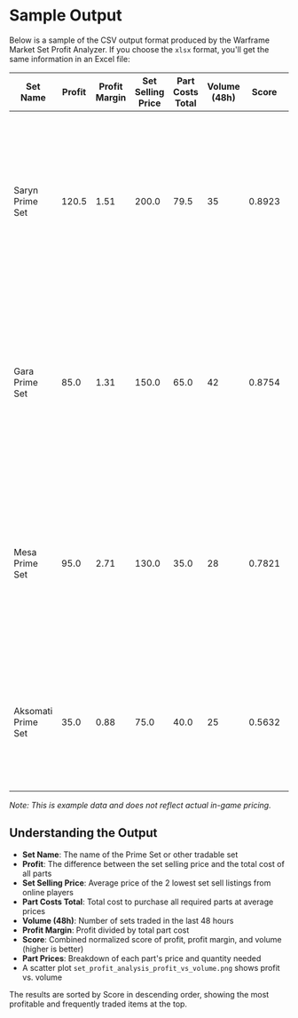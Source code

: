 # Sample Output

Below is a sample of the CSV output format produced by the Warframe Market Set Profit Analyzer.
If you choose the `xlsx` format, you'll get the same information in an Excel file:

| Set Name | Profit | Profit Margin | Set Selling Price | Part Costs Total | Volume (48h) | Score | Part Prices |
|----------|--------|---------------|-------------------|------------------|--------------|-------|-------------|
| Saryn Prime Set | 120.5 | 1.51 | 200.0 | 79.5 | 35 | 0.8923 | Saryn Prime Blueprint (x1): 25.0; Saryn Prime Chassis (x1): 15.5; Saryn Prime Systems (x1): 20.0; Saryn Prime Neuroptics (x1): 19.0 |
| Gara Prime Set | 85.0 | 1.31 | 150.0 | 65.0 | 42 | 0.8754 | Gara Prime Blueprint (x1): 15.0; Gara Prime Chassis (x1): 15.0; Gara Prime Systems (x1): 20.0; Gara Prime Neuroptics (x1): 15.0 |
| Mesa Prime Set | 95.0 | 2.71 | 130.0 | 35.0 | 28 | 0.7821 | Mesa Prime Blueprint (x1): 10.0; Mesa Prime Chassis (x1): 10.0; Mesa Prime Systems (x1): 5.0; Mesa Prime Neuroptics (x1): 10.0 |
| Aksomati Prime Set | 35.0 | 0.88 | 75.0 | 40.0 | 25 | 0.5632 | Aksomati Prime Blueprint (x1): 10.0; Aksomati Prime Barrel (x2): 8.0; Aksomati Prime Receiver (x2): 7.0 |

_Note: This is example data and does not reflect actual in-game pricing._

## Understanding the Output

- **Set Name**: The name of the Prime Set or other tradable set
- **Profit**: The difference between the set selling price and the total cost of all parts
- **Set Selling Price**: Average price of the 2 lowest set sell listings from online players
- **Part Costs Total**: Total cost to purchase all required parts at average prices
- **Volume (48h)**: Number of sets traded in the last 48 hours
- **Profit Margin**: Profit divided by total part cost
- **Score**: Combined normalized score of profit, profit margin, and volume (higher is better)
- **Part Prices**: Breakdown of each part's price and quantity needed
- A scatter plot `set_profit_analysis_profit_vs_volume.png` shows profit vs. volume

The results are sorted by Score in descending order, showing the most profitable and frequently traded items at the top.

